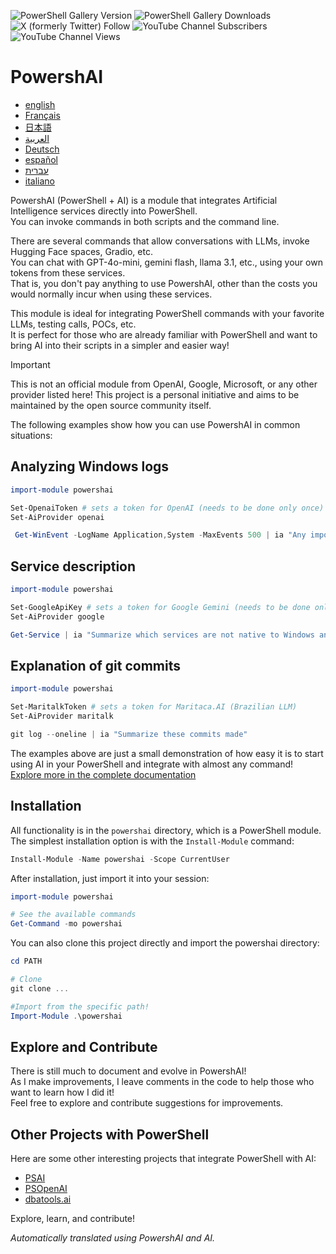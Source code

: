 ﻿![PowerShell Gallery Version](https://img.shields.io/powershellgallery/v/powershai)
![PowerShell Gallery Downloads](https://img.shields.io/powershellgallery/dt/powershai)
![X (formerly Twitter) Follow](https://img.shields.io/twitter/follow/iatalking)
![YouTube Channel Subscribers](https://img.shields.io/youtube/channel/subscribers/UCtNVhWslzx_yjbIX8JIYang)
![YouTube Channel Views](https://img.shields.io/youtube/channel/views/UCtNVhWslzx_yjbIX8JIYang)


# PowershAI

* [english](/docs/en-US/START-README.md)
* [Français](/docs/fr-FR/START-README.md)
* [日本語](/docs/ja-JP/START-README.md)
* [العربية](/docs/ar-SA/START-README.md)
* [Deutsch](/docs/de-DE/START-README.md)
* [español](/docs/es-ES/START-README.md)
* [עברית](/docs/he-IL/START-README.md)
* [italiano](/docs/it-IT/START-README.md)

PowershAI (PowerShell + AI) is a module that integrates Artificial Intelligence services directly into PowerShell.  
You can invoke commands in both scripts and the command line.  

There are several commands that allow conversations with LLMs, invoke Hugging Face spaces, Gradio, etc.  
You can chat with GPT-4o-mini, gemini flash, llama 3.1, etc., using your own tokens from these services.  
That is, you don't pay anything to use PowershAI, other than the costs you would normally incur when using these services.  

This module is ideal for integrating PowerShell commands with your favorite LLMs, testing calls, POCs, etc.  
It is perfect for those who are already familiar with PowerShell and want to bring AI into their scripts in a simpler and easier way!

> [!IMPORTANT]
> This is not an official module from OpenAI, Google, Microsoft, or any other provider listed here!
> This project is a personal initiative and aims to be maintained by the open source community itself.


The following examples show how you can use PowershAI in common situations:

## Analyzing Windows logs 
```powershell 
import-module powershai 

Set-OpenaiToken # sets a token for OpenAI (needs to be done only once)
Set-AiProvider openai 

 Get-WinEvent -LogName Application,System -MaxEvents 500 | ia "Any important event?"
```

## Service description 
```powershell 
import-module powershai 

Set-GoogleApiKey # sets a token for Google Gemini (needs to be done only once)
Set-AiProvider google

Get-Service | ia "Summarize which services are not native to Windows and may pose a risk"
```

## Explanation of git commits 
```powershell 
import-module powershai 

Set-MaritalkToken # sets a token for Maritaca.AI (Brazilian LLM)
Set-AiProvider maritalk

git log --oneline | ia "Summarize these commits made"
```


The examples above are just a small demonstration of how easy it is to start using AI in your PowerShell and integrate with almost any command!
[Explore more in the complete documentation](/docs/en-US)

## Installation

All functionality is in the `powershai` directory, which is a PowerShell module.  
The simplest installation option is with the `Install-Module` command:

```powershell
Install-Module -Name powershai -Scope CurrentUser
```

After installation, just import it into your session:

```powershell
import-module powershai

# See the available commands
Get-Command -mo powershai
```

You can also clone this project directly and import the powershai directory:

```powershell
cd PATH

# Clone
git clone ...

#Import from the specific path!
Import-Module .\powershai
```

## Explore and Contribute

There is still much to document and evolve in PowershAI!  
As I make improvements, I leave comments in the code to help those who want to learn how I did it!  
Feel free to explore and contribute suggestions for improvements.

## Other Projects with PowerShell

Here are some other interesting projects that integrate PowerShell with AI:

- [PSAI](https://github.com/dfinke/PSAI)
- [PSOpenAI](https://github.com/mkht/PSOpenAI)
- [dbatools.ai](https://github.com/potatoqualitee/dbatools.ai)

Explore, learn, and contribute!


<!--PowershaiAiDocBlockStart-->
_Automatically translated using PowershAI and AI._
<!--PowershaiAiDocBlockEnd-->
